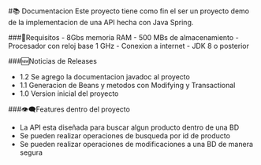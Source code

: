 #📚 Documentacion
 Este proyecto tiene como fin el ser un proyecto demo de la implementacion
de una API hecha con Java Spring.

###📄Requisitos
    - 8Gbs memoria RAM
    - 500 MBs de almacenamiento
    - Procesador con reloj base 1 GHz
    - Conexion a internet
    - JDK 8 o posterior

###🆕Noticias de Releases
- 1.2 Se agrego la documentacion javadoc al proyecto
- 1.1 Generacion de Beans y metodos con Modifying y Transactional
- 1.0 Version inicial del proyecto

###👁‍🗨Features dentro del proyecto
- La API esta diseñada para buscar algun producto dentro de una BD
- Se pueden realizar operaciones de busqueda por id de producto
- Se pueden realizar operaciones de modificaciones a una BD de manera segura

